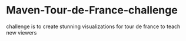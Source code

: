 # Maven-Tour-de-France-challenge
challenge is to create stunning visualizations for tour de france to teach new viewers 
